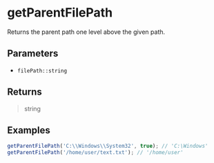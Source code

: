 # getParentFilePath <Lang js />

<NodeRequired en />

Returns the parent path one level above the given path.

## Parameters

- `filePath::string`

## Returns

> string

## Examples

```javascript
getParentFilePath('C:\\Windows\\System32', true); // 'C:\Windows'
getParentFilePath('/home/user/text.txt'); // '/home/user'
```
